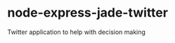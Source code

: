 node-express-jade-twitter
=========================

Twitter application to help with decision making 
